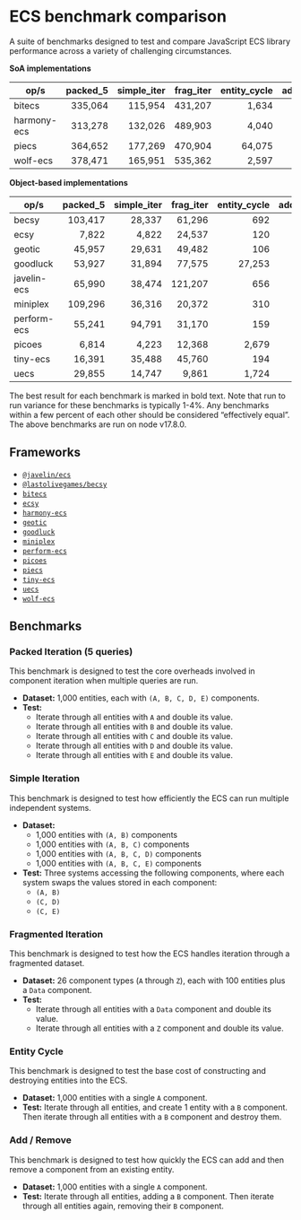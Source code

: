 # ECS benchmark comparison

A suite of benchmarks designed to test and compare JavaScript ECS library performance across a variety of challenging circumstances.

**SoA implementations**

| op/s        | packed_5 | simple_iter | frag_iter | entity_cycle | add_remove |
| ----------- | -------: | ----------: | --------: | -----------: | ---------: |
| bitecs      |  335,064 |     115,954 |   431,207 |        1,634 |      2,334 |
| harmony-ecs |  313,278 |     132,026 |   489,903 |        4,040 |      4,194 |
| piecs       |  364,652 |     177,269 |   470,904 |       64,075 |     20,649 |
| wolf-ecs    |  378,471 |     165,951 |   535,362 |        2,597 |      3,913 |

**Object-based implementations**

| op/s        | packed_5 | simple_iter | frag_iter | entity_cycle | add_remove |
| ----------- | -------: | ----------: | --------: | -----------: | ---------: |
| becsy       |  103,417 |      28,337 |    61,296 |          692 |      8,953 |
| ecsy        |    7,822 |       4,822 |    24,537 |          120 |        975 |
| geotic      |   45,957 |      29,631 |    49,482 |          106 |      1,099 |
| goodluck    |   53,927 |      31,894 |    77,575 |       27,253 |    301,727 |
| javelin-ecs |   65,990 |      38,474 |   121,207 |          656 |      3,286 |
| miniplex    |  109,296 |      36,316 |    20,372 |          310 |      6,645 |
| perform-ecs |   55,241 |      94,791 |    31,170 |          159 |        442 |
| picoes      |    6,814 |       4,223 |    12,368 |        2,679 |      4,303 |
| tiny-ecs    |   16,391 |      35,488 |    45,760 |          194 |      1,082 |
| uecs        |   29,855 |      14,747 |     9,861 |        1,724 |      5,207 |

The best result for each benchmark is marked in bold text. Note that run to run variance for these benchmarks is typically 1-4%. Any benchmarks within a few percent of each other should be considered “effectively equal”. The above benchmarks are run on node v17.8.0.

## Frameworks

- [`@javelin/ecs`](https://github.com/3mcd/javelin)
- [`@lastolivegames/becsy`](https://github.com/lastolivegames/becsy)
- [`bitecs`](https://github.com/NateTheGreatt/bitecs)
- [`ecsy`](https://github.com/ecsyjs/ecsy)
- [`harmony-ecs`](https://github.com/3mcd/harmony-ecs)
- [`geotic`](https://github.com/ddmills/geotic)
- [`goodluck`](https://github.com/piesku/goodluck)
- [`miniplex`](https://github.com/hmans/miniplex)
- [`perform-ecs`](https://github.com/fireveined/perform-ecs)
- [`picoes`](https://github.com/ayebear/picoes)
- [`piecs`](https://github.com/sondresj/piecs)
- [`tiny-ecs`](https://github.com/bvalosek/tiny-ecs)
- [`uecs`](https://github.com/jprochazk/uecs)
- [`wolf-ecs`](https://github.com/EnderShadow8/wolf-ecs)

## Benchmarks

### Packed Iteration (5 queries)

This benchmark is designed to test the core overheads involved in component iteration when multiple queries are run.

- **Dataset:** 1,000 entities, each with `(A, B, C, D, E)` components.
- **Test:**
  - Iterate through all entities with `A` and double its value.
  - Iterate through all entities with `B` and double its value.
  - Iterate through all entities with `C` and double its value.
  - Iterate through all entities with `D` and double its value.
  - Iterate through all entities with `E` and double its value.

### Simple Iteration

This benchmark is designed to test how efficiently the ECS can run multiple independent systems.

- **Dataset:**
  - 1,000 entities with `(A, B)` components
  - 1,000 entities with `(A, B, C)` components
  - 1,000 entities with `(A, B, C, D)` components
  - 1,000 entities with `(A, B, C, E)` components
- **Test:** Three systems accessing the following components, where each system swaps the values stored in each component:
  - `(A, B)`
  - `(C, D)`
  - `(C, E)`

### Fragmented Iteration

This benchmark is designed to test how the ECS handles iteration through a fragmented dataset.

- **Dataset:** 26 component types (`A` through `Z`), each with 100 entities plus a `Data` component.
- **Test:**
  - Iterate through all entities with a `Data` component and double its value.
  - Iterate through all entities with a `Z` component and double its value.

### Entity Cycle

This benchmark is designed to test the base cost of constructing and destroying entities into the ECS.

- **Dataset:** 1,000 entities with a single `A` component.
- **Test:** Iterate through all entities, and create 1 entity with a `B` component. Then iterate through all entities with a `B` component and destroy them.

### Add / Remove

This benchmark is designed to test how quickly the ECS can add and then remove a component from an existing entity.

- **Dataset:** 1,000 entities with a single `A` component.
- **Test:** Iterate through all entities, adding a `B` component. Then iterate through all entities again, removing their `B` component.

